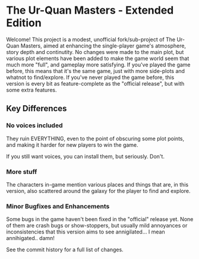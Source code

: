 # The Ur-Quan Masters - Extended Edition

Welcome! This project is a modest, unofficial fork/sub-project of
The Ur-Quan Masters, aimed at enhancing the single-player game's
atmosphere, story depth and continutity. No changes were made to
the main plot, but various plot elements have been added to make
the game world seem that much more "full", and gameplay more
satisfying. If you've played the game before, this means that it's
the same game, just with more side-plots and whatnot to find/explore.
If you've never played the game before, this version is every bit
as feature-complete as the "official release", but with some extra
features.

## Key Differences

### No voices included

They ruin EVERYTHING, even to the point of obscuring some plot
points, and making it harder for new players to win the game.

If you still want voices, you can install them, but seriously.
Don't.

### More stuff

The characters in-game mention various places and things that are,
in this version, also scattered around the galaxy for the player
to find and explore.

### Minor Bugfixes and Enhancements

Some bugs in the game haven't been fixed in the "official" release
yet. None of them are crash bugs or show-stoppers, but usually mild
annoyances or inconsistencies that this version aims to see
annigilated... I mean annihigated.. damn!

See the commit history for a full list of changes.
